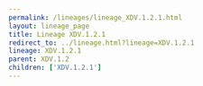 ```yaml
---
permalink: /lineages/lineage_XDV.1.2.1.html
layout: lineage_page
title: Lineage XDV.1.2.1
redirect_to: ../lineage.html?lineage=XDV.1.2.1
lineage: XDV.1.2.1
parent: XDV.1.2
children: ['XDV.1.2.1']
---
```

